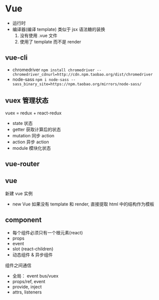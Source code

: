 # Vue

- 运行时
- 编译器(编译 template) 类似于 jsx 语法糖的装换
  1. 没有使用 .vue 文件
  2. 使用了 template 而不是 render

## vue-cli

- chromedriver  `npm install chromedriver --chromedriver_cdnurl=http://cdn.npm.taobao.org/dist/chromedriver`
- node-sass     `npm i node-sass --sass_binary_site=https://npm.taobao.org/mirrors/node-sass/`

## vuex 管理状态

vuex = redux + react-redux

- state     状态
- getter    获取计算后的状态
- mutation  同步 action
- action    异步 action
- module    模块化状态

## vue-router

## vue

新建 vue 实例

- new Vue 如果没有 template 和 render, 直接提取 html 中的结构作为模板
  
## component

- 每个组件必须只有一个根元素(react)
- props
- event
- slot (react-children)
- 动态组件 & 异步组件

组件之间通信

- 全局： event bus/vuex
- props/ref, event
- provide, inject
- attrs, listeners
